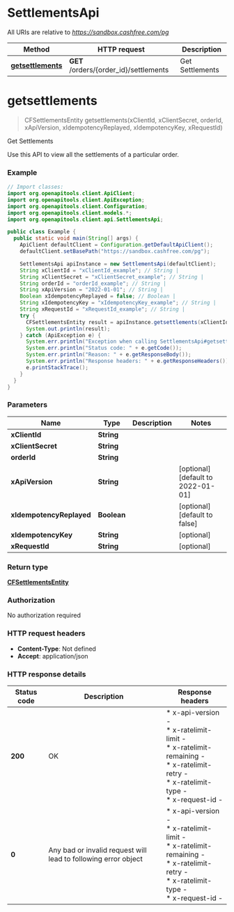 # SettlementsApi

All URIs are relative to *https://sandbox.cashfree.com/pg*

| Method | HTTP request | Description |
|------------- | ------------- | -------------|
| [**getsettlements**](SettlementsApi.md#getsettlements) | **GET** /orders/{order_id}/settlements | Get Settlements |


<a name="getsettlements"></a>
# **getsettlements**
> CFSettlementsEntity getsettlements(xClientId, xClientSecret, orderId, xApiVersion, xIdempotencyReplayed, xIdempotencyKey, xRequestId)

Get Settlements

Use this API to view all the settlements of a particular order.

### Example
```java
// Import classes:
import org.openapitools.client.ApiClient;
import org.openapitools.client.ApiException;
import org.openapitools.client.Configuration;
import org.openapitools.client.models.*;
import org.openapitools.client.api.SettlementsApi;

public class Example {
  public static void main(String[] args) {
    ApiClient defaultClient = Configuration.getDefaultApiClient();
    defaultClient.setBasePath("https://sandbox.cashfree.com/pg");

    SettlementsApi apiInstance = new SettlementsApi(defaultClient);
    String xClientId = "xClientId_example"; // String | 
    String xClientSecret = "xClientSecret_example"; // String | 
    String orderId = "orderId_example"; // String | 
    String xApiVersion = "2022-01-01"; // String | 
    Boolean xIdempotencyReplayed = false; // Boolean | 
    String xIdempotencyKey = "xIdempotencyKey_example"; // String | 
    String xRequestId = "xRequestId_example"; // String | 
    try {
      CFSettlementsEntity result = apiInstance.getsettlements(xClientId, xClientSecret, orderId, xApiVersion, xIdempotencyReplayed, xIdempotencyKey, xRequestId);
      System.out.println(result);
    } catch (ApiException e) {
      System.err.println("Exception when calling SettlementsApi#getsettlements");
      System.err.println("Status code: " + e.getCode());
      System.err.println("Reason: " + e.getResponseBody());
      System.err.println("Response headers: " + e.getResponseHeaders());
      e.printStackTrace();
    }
  }
}
```

### Parameters

| Name | Type | Description  | Notes |
|------------- | ------------- | ------------- | -------------|
| **xClientId** | **String**|  | |
| **xClientSecret** | **String**|  | |
| **orderId** | **String**|  | |
| **xApiVersion** | **String**|  | [optional] [default to 2022-01-01] |
| **xIdempotencyReplayed** | **Boolean**|  | [optional] [default to false] |
| **xIdempotencyKey** | **String**|  | [optional] |
| **xRequestId** | **String**|  | [optional] |

### Return type

[**CFSettlementsEntity**](CFSettlementsEntity.md)

### Authorization

No authorization required

### HTTP request headers

 - **Content-Type**: Not defined
 - **Accept**: application/json

### HTTP response details
| Status code | Description | Response headers |
|-------------|-------------|------------------|
| **200** | OK |  * x-api-version -  <br>  * x-ratelimit-limit -  <br>  * x-ratelimit-remaining -  <br>  * x-ratelimit-retry -  <br>  * x-ratelimit-type -  <br>  * x-request-id -  <br>  |
| **0** | Any bad or invalid request will lead to following error object |  * x-api-version -  <br>  * x-ratelimit-limit -  <br>  * x-ratelimit-remaining -  <br>  * x-ratelimit-retry -  <br>  * x-ratelimit-type -  <br>  * x-request-id -  <br>  |

